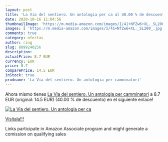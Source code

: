 ```yaml
---
layout: post
title: 'La Via del sentiero. Un antologia per ca al 40.00 % de descuento'
date: 2020-10-16 11:04:56
thumbnailImage: 'https://m.media-amazon.com/images/I/41+NfZw6+XL._SL200_.jpg'
images: [ 'https://m.media-amazon.com/images/I/41+NfZw6+XL._SL200_.jpg' ]
comments: true
category: ofertas
author: ring
slug: 8899240256
description:
actualPrice: 8.7 EUR
currency: EUR
price: 8.7
comparePrice: 14.5 EUR
inStock: true
prodname: 'La Via del sentiero. Un antologia per camminatori'
---
```


Ahora mismo tienes [La Via del sentiero. Un antologia per camminatori](https://www.amazon.it/dp/8899240256/?tag=tolees00-21) a 8.7 EUR (original: 14.5 EUR) (40.00 %  de descuento) en el siguiente enlace!

[![La Via del sentiero. Un antologia per ca](https://m.media-amazon.com/images/I/41+NfZw6+XL._SL200_.jpg)](https://www.amazon.it/dp/8899240256/?tag=tolees00-21)

[Visítala!!!](https://www.amazon.it/dp/8899240256/?tag=tolees00-21)

Links participate in Amazon Associate program and might generate a comission on qualifying sales
